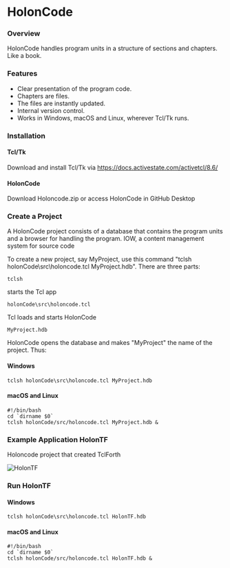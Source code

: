 # HolonCode

### Overview
HolonCode handles program units in a structure of sections and chapters. 
Like a book. 


### Features
* Clear presentation of the program code.
* Chapters are files. 
* The files are instantly updated.
* Internal version control.
* Works in Windows, macOS and Linux, wherever Tcl/Tk runs.

### Installation

#### Tcl/Tk
Download and install Tcl/Tk via https://docs.activestate.com/activetcl/8.6/

#### HolonCode
Download Holoncode.zip 
or access HolonCode in GitHub Desktop

### Create a Project

A HolonCode project consists of a database that contains the program units and a browser for handling the program. IOW, a content management system for source code

To create a new project, say MyProject, use this command  "tclsh holonCode\src\holoncode.tcl MyProject.hdb". There are three parts:

````
tclsh
````
starts the Tcl app     

`````
holonCode\src\holoncode.tcl 
`````
Tcl loads and starts HolonCode

`````
MyProject.hdb
`````
HolonCode opens the database and makes "MyProject" the name of the project.
Thus:


#### Windows

```
tclsh holonCode\src\holoncode.tcl MyProject.hdb
````
#### macOS and Linux

````
#!/bin/bash
cd `dirname $0` 
tclsh holonCode/src/holoncode.tcl MyProject.hdb &
````





### Example Application HolonTF
Holoncode project that created TclForth

![HolonTF](https://www.holonforth.com/images/holontf2.png)


### Run HolonTF

#### Windows

```
tclsh holonCode\src\holoncode.tcl HolonTF.hdb
````
#### macOS and Linux

````
#!/bin/bash
cd `dirname $0` 
tclsh holonCode/src/holoncode.tcl HolonTF.hdb &

